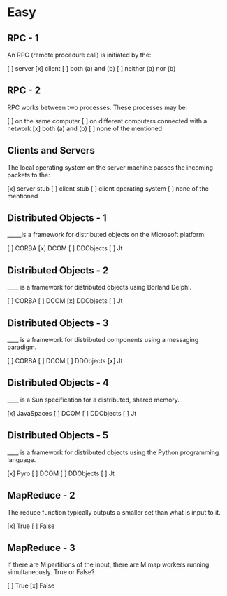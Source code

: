 # Easy

## RPC - 1

An RPC (remote procedure call) is initiated by the:

[ ] server
[x] client
[ ] both (a) and (b)
[ ] neither (a) nor (b)

## RPC - 2

RPC works between two processes. These processes may be:

[ ] on the same computer
[ ] on different computers connected with a network
[x] both (a) and (b)
[ ] none of the mentioned

## Clients and Servers

The local operating system on the server machine passes the incoming packets to the:

[x] server stub
[ ] client stub
[ ] client operating system
[ ] none of the mentioned

## Distributed Objects - 1

_____is a framework for distributed objects on the Microsoft platform.
 
[ ] CORBA
[x] DCOM
[ ] DDObjects
[ ] Jt

## Distributed Objects - 2

____ is a framework for distributed objects using Borland Delphi.
 
[ ] CORBA
[ ] DCOM
[x] DDObjects
[ ] Jt

## Distributed Objects - 3

____  is a framework for distributed components using a messaging paradigm.
 
[ ] CORBA
[ ] DCOM
[ ] DDObjects
[x] Jt

## Distributed Objects - 4

____ is a Sun specification for a distributed, shared memory.
 
[x] JavaSpaces
[ ] DCOM
[ ] DDObjects
[ ] Jt

## Distributed Objects - 5

____ is a framework for distributed objects using the Python programming language.
 
[x] Pyro
[ ] DCOM
[ ] DDObjects
[ ] Jt

## MapReduce - 2

The reduce function typically outputs a smaller set than what is input to it.
 
[x] True
[ ] False

## MapReduce - 3

If there are M partitions of the input, there are M map workers running simultaneously. True or False?

[ ] True
[x] False
